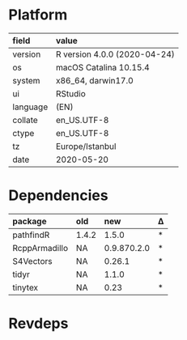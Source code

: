 # Platform

|field    |value                        |
|:--------|:----------------------------|
|version  |R version 4.0.0 (2020-04-24) |
|os       |macOS Catalina 10.15.4       |
|system   |x86_64, darwin17.0           |
|ui       |RStudio                      |
|language |(EN)                         |
|collate  |en_US.UTF-8                  |
|ctype    |en_US.UTF-8                  |
|tz       |Europe/Istanbul              |
|date     |2020-05-20                   |

# Dependencies

|package       |old   |new         |Δ  |
|:-------------|:-----|:-----------|:--|
|pathfindR     |1.4.2 |1.5.0       |*  |
|RcppArmadillo |NA    |0.9.870.2.0 |*  |
|S4Vectors     |NA    |0.26.1      |*  |
|tidyr         |NA    |1.1.0       |*  |
|tinytex       |NA    |0.23        |*  |

# Revdeps

